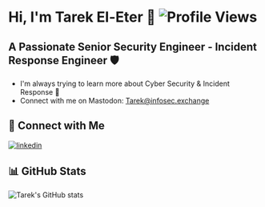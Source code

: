 # Hi, I'm Tarek El-Eter 👋  ![Profile Views](https://komarev.com/ghpvc/?username=teleter)

## A Passionate Senior Security Engineer - Incident Response Engineer 🛡️

- I'm always trying to learn more about Cyber Security & Incident Response 🌱
- Connect with me on Mastodon: Tarek@infosec.exchange

## 🔗 Connect with Me
<p>
  <a href="https://www.linkedin.com/in/tarekeleter" rel="nofollow noreferrer">
    <img src="https://img.shields.io/badge/linkedin-%230077B5.svg?style=for-the-badge&logo=linkedin&logoColor=white" alt="linkedin">
  </a>

## 📊 GitHub Stats
![Tarek's GitHub stats](https://github-readme-stats.vercel.app/api?username=teleter&show_icons=true&theme=transparent)
